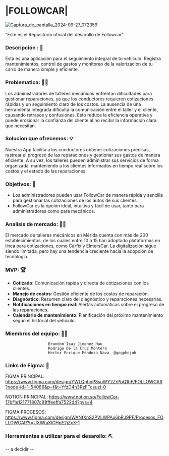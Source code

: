 

# |FOLLOWCAR| 

![Captura_de_pantalla_2024-09-27_072359](https://github.com/user-attachments/assets/241d11c1-38e1-4fbd-be71-2aadadfcab86)

"Este es el Repositorio oficial del desarollo de Followcar"

### Descripción : 📝 
Esta es una aplicación para el seguimiento integral de tu vehículo. Registra mantenimientos, control de gastos y monitoreo de la valorización de tu carro de manera simple y eficiente.

### Problematica: 🧑‍💻
Los administradores de talleres mecánicos enfrentan dificultades para gestionar reparaciones, ya que los conductores requieren cotizaciones rápidas y un seguimiento claro de los costos. La ausencia de una herramienta integrada dificulta la comunicación entre el taller y el cliente, causando retrasos y confusiones. Esto reduce la eficiencia operativa y puede erosionar la confianza del cliente al no recibir la información clara que necesitan.

### Solucion que ofrecemos: 💡
Nuestra App facilita a los conductores obtener cotizaciones precisas, rastrear el progreso de las reparaciones y gestionar sus gastos de manera eficiente. A su vez, los talleres pueden administrar sus servicios de forma organizada, manteniendo a los clientes informados en tiempo real sobre los costos y el estado de las reparaciones. 

### Objetivos: 📃
- Los administradores pueden usar FollowCar de manera rápida y sencilla para gestionar las cotizaciones de los autos de sus clientes.
- FollowCar es la opción ideal, intuitiva y fácil de usar, tanto para administradores como para mecánicos.

### Analisis de mercado: 🧑‍💼
El mercado de talleres mecánicos en Mérida cuenta con más de 200 establecimientos, de los cuales entre 10 a 15 han adoptado plataformas en línea para cotizaciones, como Carfix y ElmersCar. La digitalización sigue siendo limitada, pero hay una tendencia creciente hacia la adopción de tecnología.

### MVP: 🏆 
- **Cotizado**: Comunicación rápida y directa de cotizaciones con los clientes.
- **Manejo de costos**: Gestión eficiente de los costos de reparación.
- **Diagnóstico**: Resumen claro del diagnóstico y reparaciones necesarias.
- **Notificaciones en tiempo real**: Alertas automáticas sobre el progreso de las reparaciones.
- **Calendario de mantenimiento**: Planificación del próximo mantenimiento según el historial del vehículo.


### Miembros del equipo: 🧑‍🦲
                       Brandon Isai Jimenez Hau 
                       Rodrigo De la Cruz Montero
                       Hector Enrique Mendoza Nava  @gogphojoh


### Links de Figma: 🏢

FIGMA PRINCIPAL:
https://www.figma.com/design/YWLQphnP8suWY2ZrPbQ1hF/FOLLOWCAR?node-id=1-54086&p=f&t=YfzD4n3RzFTcsuzI-0

NOTION PRINCIPAL:
https://www.notion.so/FollowCar-17bf1e121771807c81fffeeffa7522d4?pvs=4

FIGMA PROCESOS:
https://www.figma.com/design/WANtXnS2PVLWPAu6bRJ9PF/Procesos_FOLLOWCAR?t=UXWtaXlCHpE2jZxX-1  


### Herramientas a utilizar para el desarollo: ⛏️
-- a decidir --
